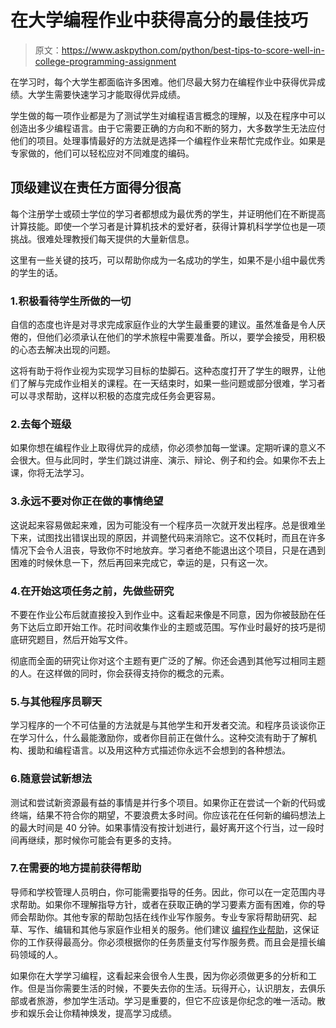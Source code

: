 # 在大学编程作业中获得高分的最佳技巧

> 原文：<https://www.askpython.com/python/best-tips-to-score-well-in-college-programming-assignment>

在学习时，每个大学生都面临许多困难。他们尽最大努力在编程作业中获得优异成绩。大学生需要快速学习才能取得优异成绩。

学生做的每一项作业都是为了测试学生对编程语言概念的理解，以及在程序中可以创造出多少编程语言。由于它需要正确的方向和不断的努力，大多数学生无法应付他们的项目。处理事情最好的方法就是选择一个编程作业来帮忙完成作业。如果是专家做的，他们可以轻松应对不同难度的编码。

## 顶级建议在责任方面得分很高

每个注册学士或硕士学位的学习者都想成为最优秀的学生，并证明他们在不断提高计算技能。即使一个学习者是计算机技术的爱好者，获得计算机科学学位也是一项挑战。很难处理教授们每天提供的大量新信息。

这里有一些关键的技巧，可以帮助你成为一名成功的学生，如果不是小组中最优秀的学生的话。

### 1.积极看待学生所做的一切

自信的态度也许是对寻求完成家庭作业的大学生最重要的建议。虽然准备是令人厌倦的，但他们必须承认在他们的学术旅程中需要准备。所以，要学会接受，用积极的心态去解决出现的问题。

这将有助于将作业视为实现学习目标的垫脚石。这种态度打开了学生的眼界，让他们了解与完成作业相关的课程。在一天结束时，如果一些问题或部分很难，学习者可以寻求帮助，这样以积极的态度完成任务会更容易。

### 2.去每个班级

如果你想在编程作业上取得优异的成绩，你必须参加每一堂课。定期听课的意义不会很大。但与此同时，学生们跳过讲座、演示、辩论、例子和约会。如果你不去上课，你将无法学习。

### 3.永远不要对你正在做的事情绝望

这说起来容易做起来难，因为可能没有一个程序员一次就开发出程序。总是很难坐下来，试图找出错误出现的原因，并调整代码来消除它。这不仅耗时，而且在许多情况下会令人沮丧，导致你不时地放弃。学习者绝不能退出这个项目，只是在遇到困难的时候休息一下，然后再回来完成它，幸运的是，只有这一次。

### 4.在开始这项任务之前，先做些研究

不要在作业公布后就直接投入到作业中。这看起来像是不同意，因为你被鼓励在任务下达后立即开始工作。花时间收集作业的主题或范围。写作业时最好的技巧是彻底研究题目，然后开始写文件。

彻底而全面的研究让你对这个主题有更广泛的了解。你还会遇到其他写过相同主题的人。在这样做的同时，你会获得支持你的概念的元素。

### 5.与其他程序员聊天

学习程序的一个不可估量的方法就是与其他学生和开发者交流。和程序员谈谈你正在学习什么，什么最能激励你，或者你目前正在做什么。这种交流有助于了解机构、援助和编程语言。以及用这种方式描述你永远不会想到的各种想法。

### 6.随意尝试新想法

测试和尝试新资源最有益的事情是并行多个项目。如果你正在尝试一个新的代码或终端，结果不符合你的期望，不要浪费太多时间。你应该花在任何新的编码想法上的最大时间是 40 分钟。如果事情没有按计划进行，最好离开这个行当，过一段时间再继续，那时候你可能会有更多的支持。

### 7.在需要的地方提前获得帮助

导师和学校管理人员明白，你可能需要指导的任务。因此，你可以在一定范围内寻求帮助。如果你不理解指导方针，或者在获取正确的学习要素方面有困难，你的导师会帮助你。其他专家的帮助包括在线作业写作服务。专业专家将帮助研究、起草、写作、编辑和其他与家庭作业相关的服务。他们建议 [](https://www.customwritings.com/programming-assignments.html) [编程作业帮助](https://www.customwritings.com/programming-assignments.html)，这保证你的工作获得最高分。你必须根据你的任务质量支付写作服务费。而且会是擅长编码领域的人。

如果你在大学学习编程，这看起来会很令人生畏，因为你必须做更多的分析和工作。但是当你需要生活的时候，不要失去你的生活。玩得开心，认识朋友，去俱乐部或者旅游，参加学生活动。学习是重要的，但它不应该是你纪念的唯一活动。散步和娱乐会让你精神焕发，提高学习成绩。